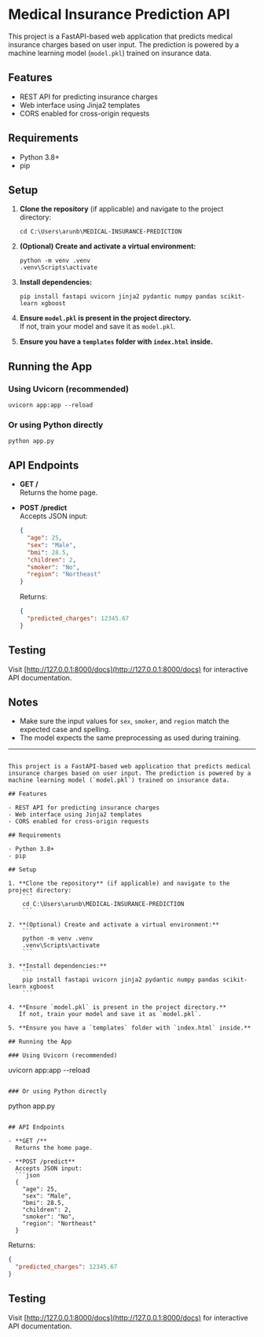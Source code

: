 # Medical Insurance Prediction API

This project is a FastAPI-based web application that predicts medical insurance charges based on user input. The prediction is powered by a machine learning model (`model.pkl`) trained on insurance data.

## Features

- REST API for predicting insurance charges
- Web interface using Jinja2 templates
- CORS enabled for cross-origin requests

## Requirements

- Python 3.8+
- pip

## Setup

1. **Clone the repository** (if applicable) and navigate to the project directory:
    ```
    cd C:\Users\arunb\MEDICAL-INSURANCE-PREDICTION
    ```

2. **(Optional) Create and activate a virtual environment:**
    ```
    python -m venv .venv
    .venv\Scripts\activate
    ```

3. **Install dependencies:**
    ```
    pip install fastapi uvicorn jinja2 pydantic numpy pandas scikit-learn xgboost
    ```

4. **Ensure `model.pkl` is present in the project directory.**  
   If not, train your model and save it as `model.pkl`.

5. **Ensure you have a `templates` folder with `index.html` inside.**

## Running the App

### Using Uvicorn (recommended)
```
uvicorn app:app --reload
```

### Or using Python directly
```
python app.py
```

## API Endpoints

- **GET /**  
  Returns the home page.

- **POST /predict**  
  Accepts JSON input:
  ```json
  {
    "age": 25,
    "sex": "Male",
    "bmi": 28.5,
    "children": 2,
    "smoker": "No",
    "region": "Northeast"
  }
  ```
  Returns:
  ```json
  {
    "predicted_charges": 12345.67
  }
  ```

## Testing

Visit [http://127.0.0.1:8000/docs](http://127.0.0.1:8000/docs) for interactive API documentation.

## Notes

- Make sure the input values for `sex`, `smoker`, and `region` match the expected case and spelling.
- The model expects the same preprocessing as used during training.

---
```# Medical Insurance Prediction API

This project is a FastAPI-based web application that predicts medical insurance charges based on user input. The prediction is powered by a machine learning model (`model.pkl`) trained on insurance data.

## Features

- REST API for predicting insurance charges
- Web interface using Jinja2 templates
- CORS enabled for cross-origin requests

## Requirements

- Python 3.8+
- pip

## Setup

1. **Clone the repository** (if applicable) and navigate to the project directory:
    ```
    cd C:\Users\arunb\MEDICAL-INSURANCE-PREDICTION
    ```

2. **(Optional) Create and activate a virtual environment:**
    ```
    python -m venv .venv
    .venv\Scripts\activate
    ```

3. **Install dependencies:**
    ```
    pip install fastapi uvicorn jinja2 pydantic numpy pandas scikit-learn xgboost
    ```

4. **Ensure `model.pkl` is present in the project directory.**  
   If not, train your model and save it as `model.pkl`.

5. **Ensure you have a `templates` folder with `index.html` inside.**

## Running the App

### Using Uvicorn (recommended)
```
uvicorn app:app --reload
```

### Or using Python directly
```
python app.py
```

## API Endpoints

- **GET /**  
  Returns the home page.

- **POST /predict**  
  Accepts JSON input:
  ```json
  {
    "age": 25,
    "sex": "Male",
    "bmi": 28.5,
    "children": 2,
    "smoker": "No",
    "region": "Northeast"
  }
  ```
  Returns:
  ```json
  {
    "predicted_charges": 12345.67
  }
  ```

## Testing

Visit [http://127.0.0.1:8000/docs](http://127.0.0.1:8000/docs) for interactive API documentation.

